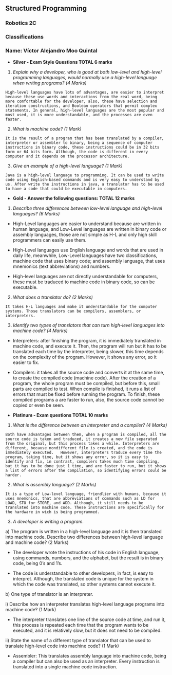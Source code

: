 ## Structured Programming
### Robotics 2C
### Classifications
### Name: Víctor Alejandro Moo Quintal


* **Silver - Exam Style Questions TOTAL 6 marks**

 1.  *Explain why a developer, who is good at both low-level and high-level programming languages, would normally use a high-level language when writing programs? (4 Marks)*

`` High-level languages have lots of advantages, are easier to interpret because these use words and interactions from the real word, being more comfortable for the developer, also, these have selection and iteration constructions, and Boolean operators that permit complex statements. In general, high-level languages are the most popular and most used, it is more understandable, and the processes are even faster. ``

2.  *What is machine code? (1 Mark)*

`` It is the result of a program that has been translated by a compiler, interpreter or assembler to binary, being a sequence of computer instructions in binary code, these instructions could be in 32 bits form or 64 bits form. Although, the code is different in every computer and it depends on the processor architecture. ``

3.  *Give an example of a high-level language? (1 Mark)*

`` Java is a high-level language to programming. It can be used to write code using English-based commands and is very easy to understand by us. After write the instructions in java, a translator has to be used to have a code that could be executable in computers. ``

* **Gold - Answer the following questions: TOTAL 12 marks**

1.  *Describe three differences between low-level language and high-level languages? (6 Marks)*

* High-Level languages are easier to understand because are written in human language, and Low-Level languages are written in binary code or assembly languages, those are not simple as H-L and only high skill programmers can easily use them.

* High-Level languages use English language and words that are used in daily life, meanwhile, Low-Level languages have two classifications, machine code that uses binary code; and assembly language, that uses mnemonics (text abbreviations) and numbers.

* High-level languages are not directly understandable for computers, these must be traduced to machine code in binary code, so can be executable.

2.  *What does a translator do? (2 Marks)*

`` It takes H-L languages and make it understandable for the computer systems. Those translators can be compilers, assemblers, or interpreters. ``

3.  *Identify two types of translators that can turn high-level languages into machine code? (4 Marks)*

* Interpreters: after finishing the program, it is immediately translated in machine code, and execute it. Then, the program will run but it has to be translated each time by the interpreter, being slower, this time depends on the complexity of the program. However, it shows any error, so it easier to fix.

* Compilers: it takes all the source code and converts it at the same time, to create the compiled code (machine code). After the creation of a program, the whole program must be compiled, but before this, small parts are compiled to test. When compile is finished, it runs a list of errors that must be fixed before running the program. To finish, these compiled programs a are faster to run, also, the source code cannot be copied or even be seen.

* **Platinum - Exam questions TOTAL 10 marks**

1.  *What is the difference between an interpreter and a compiler? (4 Marks)*

`` Both have advantages between them, when a program is compiled, all the source code is taken and traduced, it creates a new file separated from the original, but this process takes a while. Interpreters are different, because nondifferent file is created, and the code is immediately executed.  
However, interpreters traduce every time the program, taking time, but it shows any error, so it is easy to identify and fix, in contrast, compilers takes much time compiling, but it has to be done just 1 time, and are faster to run, but it shows a list of errors after the compilation, so identifying errors could be harder. ``

2.  *What is assembly language? (2 Marks)*

``` It is a type of Low-level language, friendlier with humans, because it uses mnemonics, that are abbreviations of commands such as LD for LOAD, STO for STORE, and ADD. Although, it still needs to be translated into machine code. These instructions are specifically for the hardware in wich is being programmed. ```

3.  *A developer is writing a program.*

a) The program is written in a high-level language and it is then translated into machine code. Describe two differences between high-level language and machine code? (2 Marks)

* The developer wrote the instructions of his code in English language, using commands, numbers, and the alphabet, but the result is in binary code, being 0’s and 1’s.

* The code is understandable to other developers, in fact, is easy to interpret. Although, the translated code is unique for the system in which the code was translated, so other systems cannot execute it.

b) One type of translator is an interpreter.

i) Describe how an interpreter translates high-level language programs into machine code? (1 Mark)

* The interpreter translates one line of the source code at time, and run it, this process is repeated each time that the program wants to be executed, and it is relatively slow, but it does not need to be compiled.

ii) State the name of a different type of translator that can be used to translate high-level code into machine code? (1 Mark)

* Assembler: This translates assembly language into machine code, being a compiler but can also be used as an interpreter. Every instruction is translated into a single machine code instruction.
